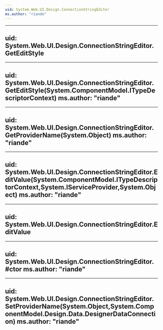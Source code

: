 ```yaml
---
uid: System.Web.UI.Design.ConnectionStringEditor
ms.author: "riande"
---
```


---
uid: System.Web.UI.Design.ConnectionStringEditor.GetEditStyle
---

---
uid: System.Web.UI.Design.ConnectionStringEditor.GetEditStyle(System.ComponentModel.ITypeDescriptorContext)
ms.author: "riande"
---

---
uid: System.Web.UI.Design.ConnectionStringEditor.GetProviderName(System.Object)
ms.author: "riande"
---

---
uid: System.Web.UI.Design.ConnectionStringEditor.EditValue(System.ComponentModel.ITypeDescriptorContext,System.IServiceProvider,System.Object)
ms.author: "riande"
---

---
uid: System.Web.UI.Design.ConnectionStringEditor.EditValue
---

---
uid: System.Web.UI.Design.ConnectionStringEditor.#ctor
ms.author: "riande"
---

---
uid: System.Web.UI.Design.ConnectionStringEditor.SetProviderName(System.Object,System.ComponentModel.Design.Data.DesignerDataConnection)
ms.author: "riande"
---
